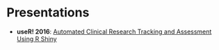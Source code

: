 # Presentations
- **useR! 2016**: [Automated Clinical Research Tracking and Assessment Using R Shiny](2016-06_useR_Automated_Clinical_Research_Tracking_And_Assessment_Using_R_Shiny.pdf)
